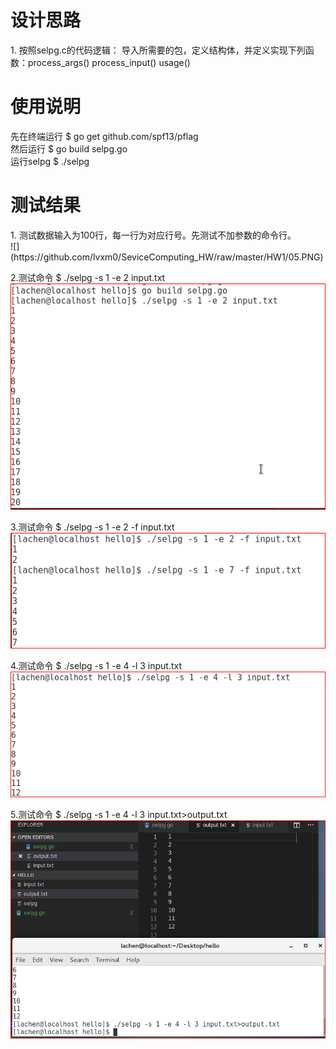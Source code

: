 <h1>设计思路</h1>
1. 按照selpg.c的代码逻辑：
  导入所需要的包，定义结构体，并定义实现下列函数：process_args()	process_input() usage()<br>
<h1>使用说明</h1>
先在终端运行 $ go get github.com/spf13/pflag<br>
然后运行 $ go build selpg.go<br> 
运行selpg $ ./selpg<br>

<h1>测试结果</h1>
1. 测试数据输入为100行，每一行为对应行号。先测试不加参数的命令行。<br>
![](https://github.com/lvxm0/SeviceComputing_HW/raw/master/HW1/05.PNG)

2.测试命令 $ ./selpg -s 1 -e 2 input.txt <br>
![](https://github.com/lvxm0/SeviceComputing_HW/raw/master/HW1/01.PNG)

3.测试命令 $ ./selpg -s 1 -e 2 -f input.txt <br>
![](https://github.com/lvxm0/SeviceComputing_HW/raw/master/HW1/02.PNG)


4.测试命令 $ ./selpg -s 1 -e 4 -l 3 input.txt <br>
![](https://github.com/lvxm0/SeviceComputing_HW/raw/master/HW1/03.PNG)


5.测试命令 $ ./selpg -s 1 -e 4 -l 3 input.txt>output.txt  <br>
![](https://github.com/lvxm0/SeviceComputing_HW/raw/master/HW1/04.PNG)

